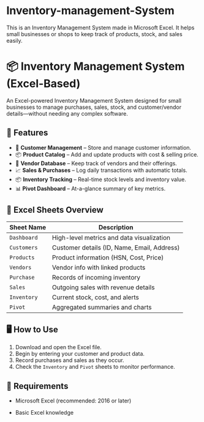 # Inventory-management-System

This is an Inventory Management System made in Microsoft Excel. It helps small businesses or shops to keep track of products, stock, and sales easily.

# 📦 Inventory Management System (Excel-Based)

An Excel-powered Inventory Management System designed for small businesses to manage purchases, sales, stock, and customer/vendor details—without needing any complex software.

## 🔧 Features

- 🧾 **Customer Management** – Store and manage customer information.
- 📦 **Product Catalog** – Add and update products with cost & selling price.
- 🛒 **Vendor Database** – Keep track of vendors and their offerings.
- 📈 **Sales & Purchases** – Log daily transactions with automatic totals.
- 📦 **Inventory Tracking** – Real-time stock levels and inventory value.
- 📊 **Pivot Dashboard** – At-a-glance summary of key metrics.
  
## 📁 Excel Sheets Overview

| Sheet Name   | Description                              |
|-------------|------------------------------------------|
| `Dashboard`  | High-level metrics and data visualization |
| `Customers`  | Customer details (ID, Name, Email, Address) |
| `Products`   | Product information (HSN, Cost, Price)    |
| `Vendors`    | Vendor info with linked products          |
| `Purchase`   | Records of incoming inventory             |
| `Sales`      | Outgoing sales with revenue details       |
| `Inventory`  | Current stock, cost, and alerts           |
| `Pivot`      | Aggregated summaries and charts           |

## 🖥️ How to Use

1. Download and open the Excel file.
2. Begin by entering your customer and product data.
3. Record purchases and sales as they occur.
4. Check the `Inventory` and `Pivot` sheets to monitor performance.

## 📌 Requirements

- Microsoft Excel (recommended: 2016 or later)

- Basic Excel knowledge
